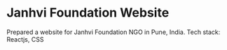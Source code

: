 # Janhvi Foundation Website
Prepared a website for Janhvi Foundation NGO in Pune, India.
Tech stack: Reactjs, CSS
